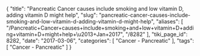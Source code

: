 {
    "title": "Pancreatic Cancer causes include smoking and low vitamin D, adding vitamin D might help",
    "slug": "pancreatic-cancer-causes-include-smoking-and-low-vitamin-d-adding-vitamin-d-might-help",
    "aliases": [
        "/Pancreatic+Cancer+causes+include+smoking+and+low+vitamin+D+adding+vitamin+D+might+help+\u2013+Jan+2017",
        "/8282"
    ],
    "tiki_page_id": 8282,
    "date": "2017-03-06",
    "categories": [
        "Cancer - Pancreatic"
    ],
    "tags": [
        "Cancer - Pancreatic"
    ]
}
